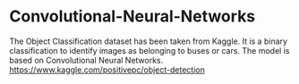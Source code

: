 # Convolutional-Neural-Networks
The Object Classification dataset has been taken from Kaggle. It is a binary classification to identify images as belonging to buses or cars. The model is based on Convolutional Neural Networks.
https://www.kaggle.com/positivepc/object-detection
